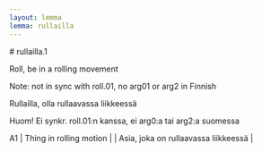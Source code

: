 ```yaml
---
layout: lemma
lemma: rullailla
---
```


<div class="sense">
# <span class="sensename">rullailla.1</span>

<span class="description">Roll, be in a rolling movement</span>

Note: not in sync with roll.01, no arg01 or arg2 in Finnish

<span class="description">Rullailla, olla rullaavassa liikkeessä</span>

Huom! Ei synkr. roll.01:n kanssa, ei arg0:a tai arg2:a suomessa

A1 | Thing in rolling motion |   | Asia, joka on rullaavassa liikkeessä |  

</div>


